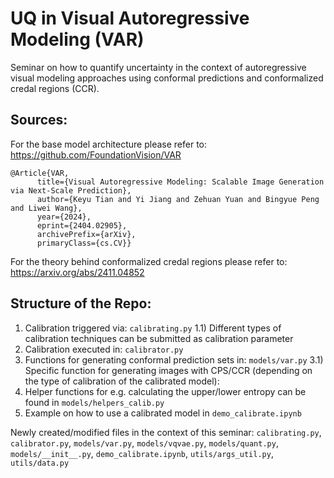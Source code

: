 # UQ in Visual Autoregressive Modeling (VAR) 
Seminar on how to quantify uncertainty in the context of autoregressive visual modeling approaches using conformal predictions and conformalized credal regions (CCR). 

## Sources: 
For the base model architecture please refer to: 
https://github.com/FoundationVision/VAR
```
@Article{VAR,
      title={Visual Autoregressive Modeling: Scalable Image Generation via Next-Scale Prediction}, 
      author={Keyu Tian and Yi Jiang and Zehuan Yuan and Bingyue Peng and Liwei Wang},
      year={2024},
      eprint={2404.02905},
      archivePrefix={arXiv},
      primaryClass={cs.CV}}
```

For the theory behind conformalized credal regions please refer to: 
https://arxiv.org/abs/2411.04852

## Structure of the Repo: 
1) Calibration triggered via: `calibrating.py`
   1.1) Different types of calibration techniques can be submitted as calibration parameter
2) Calibration executed in: `calibrator.py`
3) Functions for generating conformal prediction sets in: `models/var.py`
   3.1) Specific function for generating images with CPS/CCR (depending on the type of calibration of the calibrated model): 
4) Helper functions for e.g. calculating the upper/lower entropy can be found in `models/helpers_calib.py`
5) Example on how to use a calibrated model in `demo_calibrate.ipynb`

Newly created/modified files in the context of this seminar: `calibrating.py`, `calibrator.py`, `models/var.py`, `models/vqvae.py`, `models/quant.py`, `models/__init__.py`, `demo_calibrate.ipynb`, `utils/args_util.py`, `utils/data.py`
